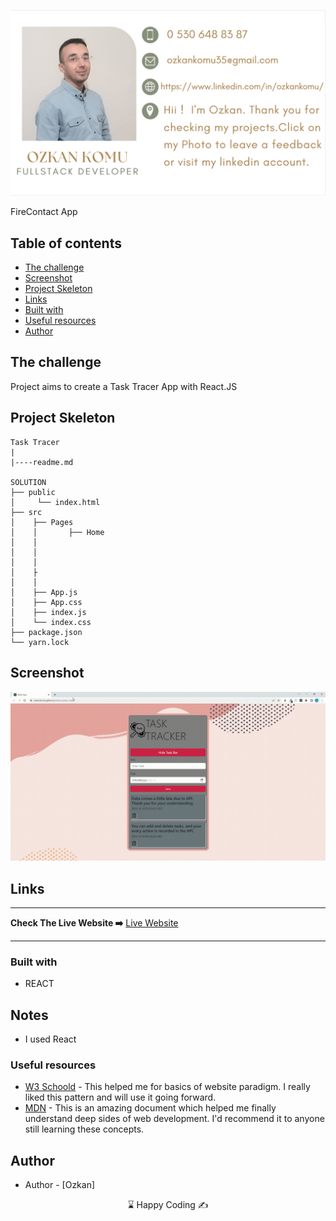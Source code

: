 <p align="center">
<a href="https://www.linkedin.com/in/ozkankomu/" target="_blank"><img src="photo1.png" alt="screenshot" target=_blanked></a>
</p>




 FireContact App
## Table of contents

  - [The challenge](#the-challenge)
  - [Screenshot](#screenshot)
  - [Project Skeleton ](#project-skeleton)
  - [Links](#links)
  - [Built with](#built-with)
  - [Useful resources](#useful-resources)
  - [Author](#author)



## The challenge
Project aims to create a Task Tracer App   with React.JS


## Project Skeleton

```
Task Tracer
|
|----readme.md       

SOLUTION
├── public
│     └── index.html
├── src
│    ├── Pages
│    │       ├── Home
│    │       
│    │       
│    │             
│    ├
│    │      
│    ├── App.js
│    ├── App.css
│    ├── index.js
│    └── index.css
├── package.json
└── yarn.lock

```


## Screenshot
<p align="left">
<a href="https://ozkankomu.github.io/task_tracker_react/"><img src="screen.gif" alt="screenshot" target=_blanked></a>
</p>



## Links
<hr>
<b>Check The Live Website ➡️</b> <a href="https://ozkankomu.github.io/task_tracker_react/" target=_blanked> Live Website </a> 
<hr>

### Built with
- REACT



## Notes

- I used React

### Useful resources

- [W3 Schoold](https://www.w3schools.com/) - This helped me for basics of website paradigm. I really liked this pattern and will use it going forward.
- [MDN](https://developer.mozilla.org/en-US/) - This is an amazing document which helped me finally understand deep sides of web development. I'd recommend it to anyone still learning these concepts.


## Author

- Author - [Ozkan]

<center> &#8987; Happy Coding  &#9997; </center>
